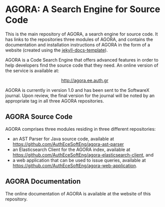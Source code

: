 AGORA: A Search Engine for Source Code
======================================
This is the main repository of AGORA, a search engine for source code. It has links to the repositories three modules of AGORA, and contains the documentation and installation instructions of AGORA in the form of a website (created using the [jekyll-docs-template](http://bruth.github.io/jekyll-docs-template)).

AGORA is a Code Search Engine that offers advanced features in order to help developers find the source code that they need. An online version of the service is available at:

<center><a target="_blank" href="http://agora.ee.auth.gr">http://agora.ee.auth.gr</a></center>

AGORA is currently in version 1.0 and has been sent to the SoftwareX journal. Upon review, the final version for the journal will be noted by an appropriate tag in all three AGORA repositories.

AGORA Source Code
-----------------
AGORA comprises three modules residing in three different repositories:
<ul>
<li>an AST Parser for Java source code, available at <a target="_blank" href="https://github.com/AuthEceSoftEng/agora-ast-parser">https://github.com/AuthEceSoftEng/agora-ast-parser</a></li>
<li>an Elasticsearch Client for the AGORA index, available at <a target="_blank" href="https://github.com/AuthEceSoftEng/agora-elasticsearch-client">https://github.com/AuthEceSoftEng/agora-elasticsearch-client</a>, and</li>
<li>a web application that can be used to issue queries, available at <a target="_blank" href="https://github.com/AuthEceSoftEng/agora-web-application">https://github.com/AuthEceSoftEng/agora-web-application</a>.</li>
</ul>

AGORA Documentation
-------------------
The online documentation of AGORA is available at the website of this repository.
